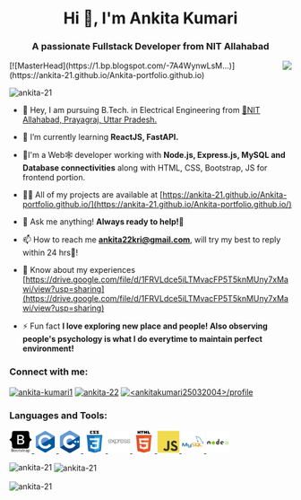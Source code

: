 <h1 align="center">Hi 👋, I'm Ankita Kumari</h1>
<h3 align="center">A passionate Fullstack Developer from NIT Allahabad</h3>
<img align="right"  src = "https://imgur.com/ilzOXDw">
[![MasterHead](https://1.bp.blogspot.com/-7A4WynwLsM...)](https://ankita-21.github.io/Ankita-portfolio.github.io)
<p align="left"> <img src="https://komarev.com/ghpvc/?username=ankita-21&label=Profile%20views&color=0e75b6&style=flat" alt="ankita-21" /> </p>

- 🔭 Hey, I am pursuing B.Tech. in Electrical Engineering from [🚀NIT Allahabad, Prayagraj, Uttar Pradesh.](http://www.mnnit.ac.in/)

- 🌱 I’m currently learning **ReactJS, FastAPI.**

- 👯I'm a Web🕸 developer working with **Node.js, Express.js, MySQL and Database connectivities** along with HTML, CSS, Bootstrap, JS for frontend portion.

- 👨‍💻 All of my projects are available at [https://ankita-21.github.io/Ankita-portfolio.github.io/](https://ankita-21.github.io/Ankita-portfolio.github.io/)

- 💬 Ask me anything! **Always ready to help!🤩**

- 📫 How to reach me **ankita22kri@gmail.com**, will try my best to reply within 24 hrs🏁!

- 📄 Know about my experiences [https://drive.google.com/file/d/1FRVLdce5iLTMvacFP5T5knMUny7xMawi/view?usp=sharing](https://drive.google.com/file/d/1FRVLdce5iLTMvacFP5T5knMUny7xMawi/view?usp=sharing)

- ⚡ Fun fact **I love exploring new place and people! Also observing people's psychology is what I do everytime to maintain perfect environment!**

<h3 align="left">Connect with me:</h3>
<p align="left">
<a href="https://linkedin.com/in/ankita-kumari1" target="blank"><img align="center" src="https://raw.githubusercontent.com/rahuldkjain/github-profile-readme-generator/master/src/images/icons/Social/linked-in-alt.svg" alt="ankita-kumari1" height="30" width="40" /></a>
<a href="https://www.leetcode.com/ankita-22" target="blank"><img align="center" src="https://raw.githubusercontent.com/rahuldkjain/github-profile-readme-generator/master/src/images/icons/Social/leet-code.svg" alt="ankita-22" height="30" width="40" /></a>
<a href="https://auth.geeksforgeeks.org/user/<ankitakumari25032004>/profile" target="blank"><img align="center" src="https://raw.githubusercontent.com/rahuldkjain/github-profile-readme-generator/master/src/images/icons/Social/geeks-for-geeks.svg" alt="<ankitakumari25032004>/profile" height="30" width="40" /></a>
</p>

<h3 align="left">Languages and Tools:</h3>
<p align="left"> <a href="https://getbootstrap.com" target="_blank" rel="noreferrer"> <img src="https://raw.githubusercontent.com/devicons/devicon/master/icons/bootstrap/bootstrap-plain-wordmark.svg" alt="bootstrap" width="40" height="40"/> </a> <a href="https://www.cprogramming.com/" target="_blank" rel="noreferrer"> <img src="https://raw.githubusercontent.com/devicons/devicon/master/icons/c/c-original.svg" alt="c" width="40" height="40"/> </a> <a href="https://www.w3schools.com/cpp/" target="_blank" rel="noreferrer"> <img src="https://raw.githubusercontent.com/devicons/devicon/master/icons/cplusplus/cplusplus-original.svg" alt="cplusplus" width="40" height="40"/> </a> <a href="https://www.w3schools.com/css/" target="_blank" rel="noreferrer"> <img src="https://raw.githubusercontent.com/devicons/devicon/master/icons/css3/css3-original-wordmark.svg" alt="css3" width="40" height="40"/> </a> <a href="https://expressjs.com" target="_blank" rel="noreferrer"> <img src="https://raw.githubusercontent.com/devicons/devicon/master/icons/express/express-original-wordmark.svg" alt="express" width="40" height="40"/> </a> <a href="https://www.w3.org/html/" target="_blank" rel="noreferrer"> <img src="https://raw.githubusercontent.com/devicons/devicon/master/icons/html5/html5-original-wordmark.svg" alt="html5" width="40" height="40"/> </a> <a href="https://developer.mozilla.org/en-US/docs/Web/JavaScript" target="_blank" rel="noreferrer"> <img src="https://raw.githubusercontent.com/devicons/devicon/master/icons/javascript/javascript-original.svg" alt="javascript" width="40" height="40"/> </a> <a href="https://www.mysql.com/" target="_blank" rel="noreferrer"> <img src="https://raw.githubusercontent.com/devicons/devicon/master/icons/mysql/mysql-original-wordmark.svg" alt="mysql" width="40" height="40"/> </a> <a href="https://nodejs.org" target="_blank" rel="noreferrer"> <img src="https://raw.githubusercontent.com/devicons/devicon/master/icons/nodejs/nodejs-original-wordmark.svg" alt="nodejs" width="40" height="40"/> </a> </p>

<p><img align="left" src="https://github-readme-stats.vercel.app/api/top-langs?username=ankita-21&show_icons=true&locale=en&layout=compact" alt="ankita-21" /></p>

<p>&nbsp;<img align="center" src="https://github-readme-stats.vercel.app/api?username=ankita-21&show_icons=true&locale=en" alt="ankita-21" /></p>

<p><img align="center" src="https://github-readme-streak-stats.herokuapp.com/?user=ankita-21&" alt="ankita-21" /></p>
